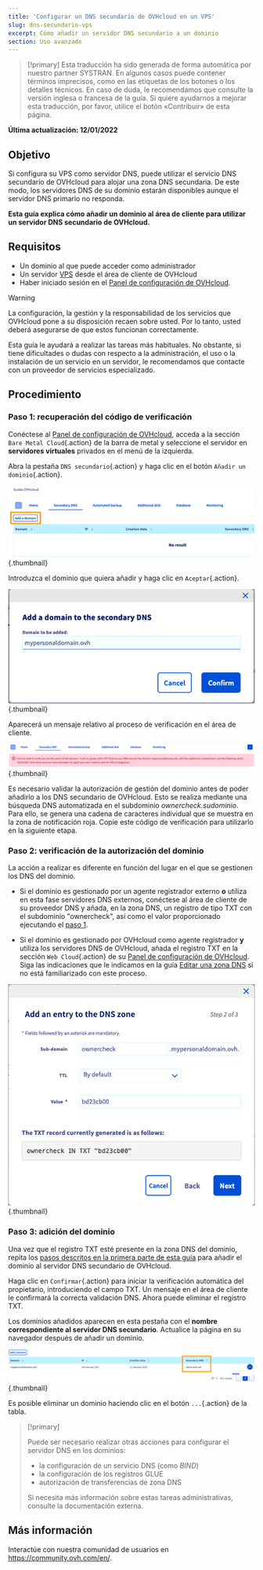 ```yaml
---
title: 'Configurar un DNS secundario de OVHcloud en un VPS'
slug: dns-secundario-vps
excerpt: Cómo añadir un servidor DNS secundario a un dominio
section: Uso avanzado
---
```


> [!primary]
> Esta traducción ha sido generada de forma automática por nuestro partner SYSTRAN. En algunos casos puede contener términos imprecisos, como en las etiquetas de los botones o los detalles técnicos. En caso de duda, le recomendamos que consulte la versión inglesa o francesa de la guía. Si quiere ayudarnos a mejorar esta traducción, por favor, utilice el botón «Contribuir» de esta página.
> 

**Última actualización: 12/01/2022**

## Objetivo

Si configura su VPS como servidor DNS, puede utilizar el servicio DNS secundario de OVHcloud para alojar una zona DNS secundaria. De este modo, los servidores DNS de su dominio estarán disponibles aunque el servidor DNS primario no responda.

**Esta guía explica cómo añadir un dominio al área de cliente para utilizar un servidor DNS secundario de OVHcloud.**

## Requisitos

- Un dominio al que puede acceder como administrador
- Un servidor [VPS](https://www.ovhcloud.com/es/vps/) desde el área de cliente de OVHcloud
- Haber iniciado sesión en el [Panel de configuración de OVHcloud](https://ca.ovh.com/auth/?action=gotomanager&from=https://www.ovh.com/world/&ovhSubsidiary=ws).

> [!warning]
> La configuración, la gestión y la responsabilidad de los servicios que OVHcloud pone a su disposición recaen sobre usted. Por lo tanto, usted deberá asegurarse de que estos funcionan correctamente.
>
> Esta guía le ayudará a realizar las tareas más habituales. No obstante, si tiene dificultades o dudas con respecto a la administración, el uso o la instalación de un servicio en un servidor, le recomendamos que contacte con un proveedor de servicios especializado.
>

## Procedimiento

### Paso 1: recuperación del código de verificación <a name="retrievecode"></a>

Conéctese al [Panel de configuración de OVHcloud](https://ca.ovh.com/auth/?action=gotomanager&from=https://www.ovh.com/world/&ovhSubsidiary=ws), acceda a la sección `Bare Metal Cloud`{.action} de la barra de metal y seleccione el servidor en **servidores virtuales** privados en el menú de la izquierda.

Abra la pestaña `DNS secundario`{.action} y haga clic en el botón `Añadir un dominio`{.action}.

![DNS secundario](images/sec-01.png){.thumbnail}

Introduzca el dominio que quiera añadir y haga clic en `Aceptar`{.action}.

![DNS secundario](images/sec-02.png){.thumbnail}

Aparecerá un mensaje relativo al proceso de verificación en el área de cliente.

![DNS secundario](images/sec-03.png){.thumbnail}

Es necesario validar la autorización de gestión del dominio antes de poder añadirlo a los DNS secundario de OVHcloud. Esto se realiza mediante una búsqueda DNS automatizada en el subdominio *ownercheck.sudominio*. Para ello, se genera una cadena de caracteres individual que se muestra en la zona de notificación roja. Copie este código de verificación para utilizarlo en la siguiente etapa.

### Paso 2: verificación de la autorización del dominio <a name="verifyingdomain"></a>

La acción a realizar es diferente en función del lugar en el que se gestionen los DNS del dominio.

- Si el dominio es gestionado por un agente registrador externo **o** utiliza en esta fase servidores DNS externos, conéctese al área de cliente de su proveedor DNS y añada, en la zona DNS, un registro de tipo TXT con el subdominio "ownercheck", así como el valor proporcionado ejecutando el [paso 1](#retrievecode).

- Si el dominio es gestionado por OVHcloud como agente registrador **y** utiliza los servidores DNS de OVHcloud, añada el registro TXT en la sección `Web Cloud`{.action} de su [Panel de configuración de OVHcloud](https://ca.ovh.com/auth/?action=gotomanager&from=https://www.ovh.com/world/&ovhSubsidiary=ws). Siga las indicaciones que le indicamos en la guía [Editar una zona DNS](../../domains/web_hosting_como_editar_mi_zona_dns/) si no está familiarizado con este proceso.

![DNS secundario](images/sec-04.png){.thumbnail}

### Paso 3: adición del dominio

Una vez que el registro TXT esté presente en la zona DNS del dominio, repita los [pasos descritos en la primera parte de esta guía](#retrievecode) para añadir el dominio al servidor DNS secundario de OVHcloud.

Haga clic en `Confirmar`{.action} para iniciar la verificación automática del propietario, introduciendo el campo TXT. Un mensaje en el área de cliente le confirmará la correcta validación DNS. Ahora puede eliminar el registro TXT.

Los dominios añadidos aparecen en esta pestaña con el **nombre correspondiente al servidor DNS secundario**. Actualice la página en su navegador después de añadir un dominio.

![DNS secundario](images/sec-05.png){.thumbnail}

Es posible eliminar un dominio haciendo clic en el botón `...`{.action} de la tabla.

> [!primary]
>
> Puede ser necesario realizar otras acciones para configurar el servidor DNS en los dominios:
>
> - la configuración de un servicio DNS (como *BIND*)
> - la configuración de los registros GLUE
> - autorización de transferencias de zona DNS
>
> Si necesita más información sobre estas tareas administrativas, consulte la documentación externa.

## Más información

Interactúe con nuestra comunidad de usuarios en <https://community.ovh.com/en/>.
